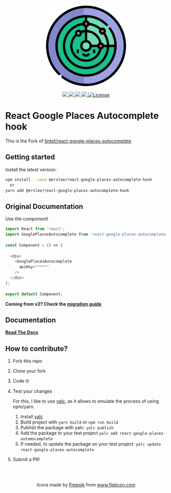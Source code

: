 <p align="center">
  <a href="https://tintef.github.io/react-google-places-autocomplete" target="_blank">
    <img width="250"src="https://raw.githubusercontent.com/tintef/react-google-places-autocomplete/master/docs/static/img/logo.svg">
  </a>
</p>

<p align="center">
  <a href="https://www.npmjs.com/package/react-google-places-autocomplete">
    <img src="https://img.shields.io/npm/v/react-google-places-autocomplete.svg"/>
    <img src="https://img.shields.io/npm/dm/react-google-places-autocomplete.svg"/>
  </a>
  <a href="https://travis-ci.org/tintef/react-google-places-autocomplete">
    <img src="https://www.travis-ci.com/Tintef/react-google-places-autocomplete.svg?branch=master" />
  </a>
  <a href="https://packagequality.com/#?package=react-google-places-autocomplete">
    <img src="https://npm.packagequality.com/shield/react-google-places-autocomplete.svg"/>
  </a>
  <a href="https://www.npmjs.com/package/react-google-places-autocomplete">
    <img src="https://img.shields.io/npm/l/react-google-places-autocomplete.svg" alt="License">
  </a>
</p>


# React Google Places Autocomplete hook

This is the Fork of <a href="https://github.com/tintef/react-google-places-autocomplete">tintef/react-google-places-autocomplete</a>


## Getting started

Install the latest version:
```sh
npm install --save @erslee/react-google-places-autocomplete-hook
  or
yarn add @erslee/react-google-places-autocomplete-hook
```

## Original Documentation

Use the component!
```js
import React from 'react';
import GooglePlacesAutocomplete from 'react-google-places-autocomplete';

const Component = () => (
  
  <div>
    <GooglePlacesAutocomplete
      apiKey="****"
    />
  </div>
);

export default Component;
```

**Coming from v2? Check the [migration guide](https://tintef.github.io/react-google-places-autocomplete/docs/v2-to-v3)**

## Documentation

[**Read The Docs**](https://tintef.github.io/react-google-places-autocomplete)

## How to contribute?

1. Fork this repo
2. Clone your fork
3. Code 🤓
4. Test your changes

    For this, I like to use [yalc](https://github.com/whitecolor/yalc), as it allows to emulate the process of using npm/yarn.

    1. Install [yalc](https://github.com/whitecolor/yalc)
    2. Build project with `yarn build` or `npm run build`
    3. Publish the package with yalc: `yalc publish`
    4. Add the package to your test project `yalc add react-google-places-automocomplete`
    5. If needed, to update the package on your test project: `yalc update react-google-places-autocomplete`


5. Submit a PR!


<br />
<br />
<p align="center">
  Icons made by <a href="https://www.flaticon.com/authors/freepik" title="Freepik">Freepik</a> from <a href="https://www.flaticon.com/" title="Flaticon">www.flaticon.com</a>
</p>